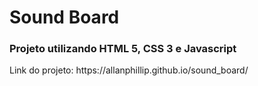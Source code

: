 <h1>Sound Board</h1>

<h3>Projeto utilizando HTML 5, CSS 3 e Javascript </h3>

<p>Link do projeto: https://allanphillip.github.io/sound_board/</p>
